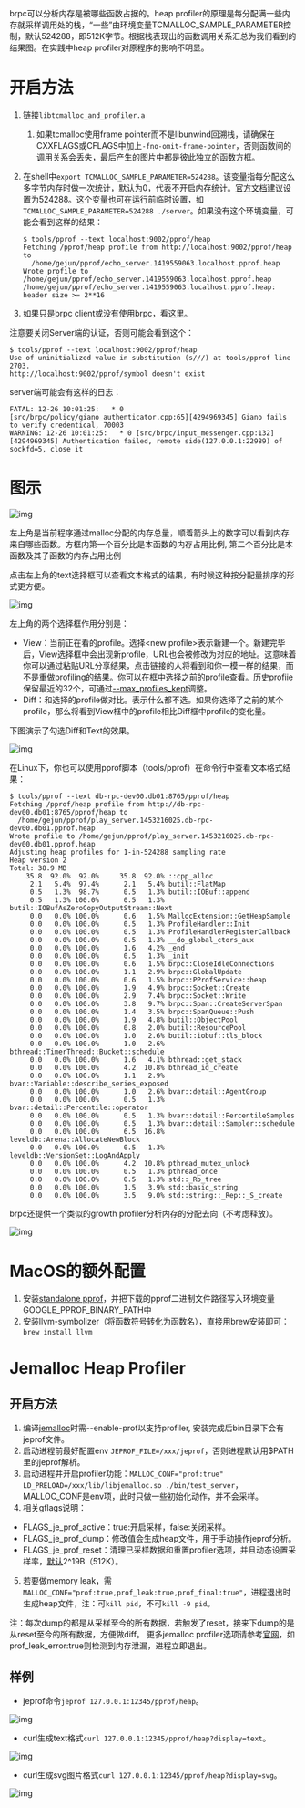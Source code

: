 brpc可以分析内存是被哪些函数占据的。heap profiler的原理是每分配满一些内存就采样调用处的栈，“一些”由环境变量TCMALLOC_SAMPLE_PARAMETER控制，默认524288，即512K字节。根据栈表现出的函数调用关系汇总为我们看到的结果图。在实践中heap profiler对原程序的影响不明显。

# 开启方法

1. 链接`libtcmalloc_and_profiler.a`

   1. 如果tcmalloc使用frame pointer而不是libunwind回溯栈，请确保在CXXFLAGS或CFLAGS中加上`-fno-omit-frame-pointer`，否则函数间的调用关系会丢失，最后产生的图片中都是彼此独立的函数方框。

2. 在shell中`export TCMALLOC_SAMPLE_PARAMETER=524288`。该变量指每分配这么多字节内存时做一次统计，默认为0，代表不开启内存统计。[官方文档](http://goog-perftools.sourceforge.net/doc/tcmalloc.html)建议设置为524288。这个变量也可在运行前临时设置，如`TCMALLOC_SAMPLE_PARAMETER=524288 ./server`。如果没有这个环境变量，可能会看到这样的结果：

   ```
   $ tools/pprof --text localhost:9002/pprof/heap           
   Fetching /pprof/heap profile from http://localhost:9002/pprof/heap to
     /home/gejun/pprof/echo_server.1419559063.localhost.pprof.heap
   Wrote profile to /home/gejun/pprof/echo_server.1419559063.localhost.pprof.heap
   /home/gejun/pprof/echo_server.1419559063.localhost.pprof.heap: header size >= 2**16
   ```

3. 如果只是brpc client或没有使用brpc，看[这里](dummy_server.md)。 

注意要关闭Server端的认证，否则可能会看到这个：

```
$ tools/pprof --text localhost:9002/pprof/heap
Use of uninitialized value in substitution (s///) at tools/pprof line 2703.
http://localhost:9002/pprof/symbol doesn't exist
```

server端可能会有这样的日志：

```
FATAL: 12-26 10:01:25:   * 0 [src/brpc/policy/giano_authenticator.cpp:65][4294969345] Giano fails to verify credentical, 70003
WARNING: 12-26 10:01:25:   * 0 [src/brpc/input_messenger.cpp:132][4294969345] Authentication failed, remote side(127.0.0.1:22989) of sockfd=5, close it
```

# 图示

![img](../images/heap_profiler_1.png)

左上角是当前程序通过malloc分配的内存总量，顺着箭头上的数字可以看到内存来自哪些函数。方框内第一个百分比是本函数的内存占用比例, 第二个百分比是本函数及其子函数的内存占用比例

点击左上角的text选择框可以查看文本格式的结果，有时候这种按分配量排序的形式更方便。

![img](../images/heap_profiler_2.png)

左上角的两个选择框作用分别是：

- View：当前正在看的profile。选择\<new profile\>表示新建一个。新建完毕后，View选择框中会出现新profile，URL也会被修改为对应的地址。这意味着你可以通过粘贴URL分享结果，点击链接的人将看到和你一模一样的结果，而不是重做profiling的结果。你可以在框中选择之前的profile查看。历史profiie保留最近的32个，可通过[--max_profiles_kept](http://brpc.baidu.com:8765/flags/max_profiles_kept)调整。
- Diff：和选择的profile做对比。<none>表示什么都不选。如果你选择了之前的某个profile，那么将看到View框中的profile相比Diff框中profile的变化量。

下图演示了勾选Diff和Text的效果。

![img](../images/heap_profiler_3.gif)

在Linux下，你也可以使用pprof脚本（tools/pprof）在命令行中查看文本格式结果：

```
$ tools/pprof --text db-rpc-dev00.db01:8765/pprof/heap    
Fetching /pprof/heap profile from http://db-rpc-dev00.db01:8765/pprof/heap to
  /home/gejun/pprof/play_server.1453216025.db-rpc-dev00.db01.pprof.heap
Wrote profile to /home/gejun/pprof/play_server.1453216025.db-rpc-dev00.db01.pprof.heap
Adjusting heap profiles for 1-in-524288 sampling rate
Heap version 2
Total: 38.9 MB
    35.8  92.0%  92.0%     35.8  92.0% ::cpp_alloc
     2.1   5.4%  97.4%      2.1   5.4% butil::FlatMap
     0.5   1.3%  98.7%      0.5   1.3% butil::IOBuf::append
     0.5   1.3% 100.0%      0.5   1.3% butil::IOBufAsZeroCopyOutputStream::Next
     0.0   0.0% 100.0%      0.6   1.5% MallocExtension::GetHeapSample
     0.0   0.0% 100.0%      0.5   1.3% ProfileHandler::Init
     0.0   0.0% 100.0%      0.5   1.3% ProfileHandlerRegisterCallback
     0.0   0.0% 100.0%      0.5   1.3% __do_global_ctors_aux
     0.0   0.0% 100.0%      1.6   4.2% _end
     0.0   0.0% 100.0%      0.5   1.3% _init
     0.0   0.0% 100.0%      0.6   1.5% brpc::CloseIdleConnections
     0.0   0.0% 100.0%      1.1   2.9% brpc::GlobalUpdate
     0.0   0.0% 100.0%      0.6   1.5% brpc::PProfService::heap
     0.0   0.0% 100.0%      1.9   4.9% brpc::Socket::Create
     0.0   0.0% 100.0%      2.9   7.4% brpc::Socket::Write
     0.0   0.0% 100.0%      3.8   9.7% brpc::Span::CreateServerSpan
     0.0   0.0% 100.0%      1.4   3.5% brpc::SpanQueue::Push
     0.0   0.0% 100.0%      1.9   4.8% butil::ObjectPool
     0.0   0.0% 100.0%      0.8   2.0% butil::ResourcePool
     0.0   0.0% 100.0%      1.0   2.6% butil::iobuf::tls_block
     0.0   0.0% 100.0%      1.0   2.6% bthread::TimerThread::Bucket::schedule
     0.0   0.0% 100.0%      1.6   4.1% bthread::get_stack
     0.0   0.0% 100.0%      4.2  10.8% bthread_id_create
     0.0   0.0% 100.0%      1.1   2.9% bvar::Variable::describe_series_exposed
     0.0   0.0% 100.0%      1.0   2.6% bvar::detail::AgentGroup
     0.0   0.0% 100.0%      0.5   1.3% bvar::detail::Percentile::operator
     0.0   0.0% 100.0%      0.5   1.3% bvar::detail::PercentileSamples
     0.0   0.0% 100.0%      0.5   1.3% bvar::detail::Sampler::schedule
     0.0   0.0% 100.0%      6.5  16.8% leveldb::Arena::AllocateNewBlock
     0.0   0.0% 100.0%      0.5   1.3% leveldb::VersionSet::LogAndApply
     0.0   0.0% 100.0%      4.2  10.8% pthread_mutex_unlock
     0.0   0.0% 100.0%      0.5   1.3% pthread_once
     0.0   0.0% 100.0%      0.5   1.3% std::_Rb_tree
     0.0   0.0% 100.0%      1.5   3.9% std::basic_string
     0.0   0.0% 100.0%      3.5   9.0% std::string::_Rep::_S_create
```

brpc还提供一个类似的growth profiler分析内存的分配去向（不考虑释放）。 

![img](../images/growth_profiler.png)

# MacOS的额外配置

1. 安装[standalone pprof](https://github.com/google/pprof)，并把下载的pprof二进制文件路径写入环境变量GOOGLE_PPROF_BINARY_PATH中
2. 安装llvm-symbolizer（将函数符号转化为函数名），直接用brew安装即可：`brew install llvm`

# Jemalloc Heap Profiler

## 开启方法

1. 编译[jemalloc](https://github.com/jemalloc/jemalloc)时需--enable-prof以支持profiler, 安装完成后bin目录下会有jeprof文件。
2. 启动进程前最好配置env `JEPROF_FILE=/xxx/jeprof`，否则进程默认用$PATH里的jeprof解析。
3. 启动进程并开启profiler功能：`MALLOC_CONF="prof:true" LD_PRELOAD=/xxx/lib/libjemalloc.so ./bin/test_server`，MALLOC_CONF是env项，此时只做一些初始化动作，并不会采样。
4. 相关gflags说明：
- FLAGS_je_prof_active：true:开启采样，false:关闭采样。
- FLAGS_je_prof_dump：修改值会生成heap文件，用于手动操作jeprof分析。
- FLAGS_je_prof_reset：清理已采样数据和重置profiler选项，并且动态设置采样率，[默认](https://jemalloc.net/jemalloc.3.html#opt.lg_prof_sample)2^19B（512K）。
5. 若要做memory leak，需`MALLOC_CONF="prof:true,prof_leak:true,prof_final:true"`，进程退出时生成heap文件，注：可`kill pid`，不可`kill -9 pid`。

注：每次dump的都是从采样至今的所有数据，若触发了reset，接来下dump的是从reset至今的所有数据，方便做diff。
更多jemalloc profiler选项请参考[官网](https://jemalloc.net/jemalloc.3.html)，如prof_leak_error:true则检测到内存泄漏，进程立即退出。

## 样例

- jeprof命令`jeprof 127.0.0.1:12345/pprof/heap`。

![img](../images/cmd_jeprof_text.png)

- curl生成text格式`curl 127.0.0.1:12345/pprof/heap?display=text`。

![img](../images/curl_jeprof_text.png)

- curl生成svg图片格式`curl 127.0.0.1:12345/pprof/heap?display=svg`。

![img](../images/curl_jeprof_svg.png)
